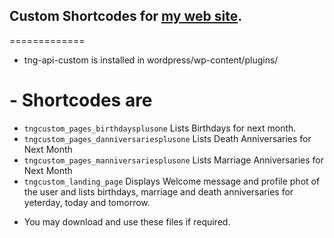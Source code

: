 ## Custom Shortcodes for [my web site](http://www.upavadi.net).
=============

- tng-api-custom is installed in wordpress/wp-content/plugins/
# - Shortcodes are
* `tngcustom_pages_birthdaysplusone` Lists Birthdays for next month. 
* `tngcustom_pages_danniversariesplusone` Lists Death Anniversaries for Next Month
* `tngcustom_pages_manniversariesplusone` Lists Marriage Anniversaries for Next Month
* `tngcustom_landing_page` Displays Welcome message and profile phot of the user and lists birthdays, marriage and death anniversaries for yeterday, today and tomorrow.
- You may download and use these files if required.

